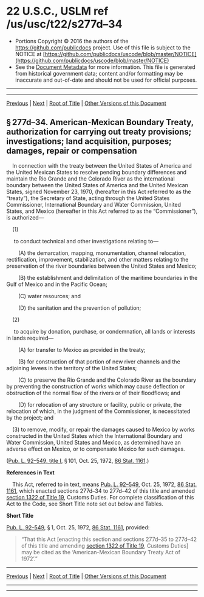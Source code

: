 ---
---

# 22 U.S.C., USLM ref /us/usc/t22/s277d–34

* Portions Copyright © 2016 the authors of the https://github.com/publicdocs project.
  Use of this file is subject to the NOTICE at [https://github.com/publicdocs/uscode/blob/master/NOTICE](https://github.com/publicdocs/uscode/blob/master/NOTICE)
* See the [Document Metadata](././../../../../..//README.md) for more information.
  This file is generated from historical government data; content and/or formatting may be inaccurate and out-of-date and should not be used for official purposes.

----------
----------

[Previous](./../../../../..//us/usc/t22/ch7/schIV/m__us_usc_t22_s277d–33.md) | [Next](./../../../../..//us/usc/t22/ch7/schIV/m__us_usc_t22_s277d–35.md) | [Root of Title](./../../../../../) | [Other Versions of this Document](https://publicdocs.github.io/go/links?ns=uslm&ref=%2Fus%2Fusc%2Ft22%2Fs277d%E2%80%9334)

## § 277d–34. American-Mexican Boundary Treaty, authorization for carrying out treaty provisions; investigations; land acquisition, purposes; damages, repair or compensation

    In connection with the treaty between the United States of America and the United Mexican States to resolve pending boundary differences and maintain the Rio Grande and the Colorado River as the international boundary between the United States of America and the United Mexican States, signed November 23, 1970, (hereafter in this Act referred to as the “treaty”), the Secretary of State, acting through the United States Commissioner, International Boundary and Water Commission, United States, and Mexico (hereafter in this Act referred to as the “Commissioner”), is authorized—

    (1)

     to conduct technical and other investigations relating to—

        (A) the demarcation, mapping, monumentation, channel relocation, rectification, improvement, stabilization, and other matters relating to the preservation of the river boundaries between the United States and Mexico;

        (B) the establishment and delimitation of the maritime boundaries in the Gulf of Mexico and in the Pacific Ocean;

        (C) water resources; and

        (D) the sanitation and the prevention of pollution;

    (2)

     to acquire by donation, purchase, or condemnation, all lands or interests in lands required—

        (A) for transfer to Mexico as provided in the treaty;

        (B) for construction of that portion of new river channels and the adjoining levees in the territory of the United States;

        (C) to preserve the Rio Grande and the Colorado River as the boundary by preventing the construction of works which may cause deflection or obstruction of the normal flow of the rivers or of their floodflows; and

        (D) for relocation of any structure or facility, public or private, the relocation of which, in the judgment of the Commissioner, is necessitated by the project; and

    (3) to remove, modify, or repair the damages caused to Mexico by works constructed in the United States which the International Boundary and Water Commission, United States and Mexico, as determined have an adverse effect on Mexico, or to compensate Mexico for such damages.

([Pub. L. 92–549, title I][/us/pl/92/549/tI], § 101, Oct. 25, 1972, [86 Stat. 1161][/us/stat/86/1161].)

 __References in Text__ 

    This Act, referred to in text, means [Pub. L. 92–549][/us/pl/92/549], Oct. 25, 1972, [86 Stat. 1161][/us/stat/86/1161], which enacted sections 277d–34 to 277d–42 of this title and amended [section 1322 of Title 19][/us/usc/t19/s1322], Customs Duties. For complete classification of this Act to the Code, see Short Title note set out below and Tables.

 __Short Title__ 

[Pub. L. 92–549][/us/pl/92/549], § 1, Oct. 25, 1972, [86 Stat. 1161][/us/stat/86/1161], provided: 

> “That this Act \[enacting this section and sections 277d–35 to 277d–42 of this title and amending [section 1322 of Title 19][/us/usc/t19/s1322], Customs Duties\] may be cited as the ‘American-Mexican Boundary Treaty Act of 1972’.”

----------

[Previous](./../../../../..//us/usc/t22/ch7/schIV/m__us_usc_t22_s277d–33.md) | [Next](./../../../../..//us/usc/t22/ch7/schIV/m__us_usc_t22_s277d–35.md) | [Root of Title](./../../../../../) | [Other Versions of this Document](https://publicdocs.github.io/go/links?ns=uslm&ref=%2Fus%2Fusc%2Ft22%2Fs277d%E2%80%9334)

----------
----------

[/us/pl/92/549/tI]: https://publicdocs.github.io/go/links?ns=uslm&ref=%2Fus%2Fpl%2F92%2F549%2FtI
[/us/stat/86/1161]: https://publicdocs.github.io/go/links?ns=uslm&ref=%2Fus%2Fstat%2F86%2F1161
[/us/pl/92/549]: https://publicdocs.github.io/go/links?ns=uslm&ref=%2Fus%2Fpl%2F92%2F549
[/us/stat/86/1161]: https://publicdocs.github.io/go/links?ns=uslm&ref=%2Fus%2Fstat%2F86%2F1161
[/us/usc/t19/s1322]: https://publicdocs.github.io/go/links?ns=uslm&ref=%2Fus%2Fusc%2Ft19%2Fs1322
[/us/pl/92/549]: https://publicdocs.github.io/go/links?ns=uslm&ref=%2Fus%2Fpl%2F92%2F549
[/us/stat/86/1161]: https://publicdocs.github.io/go/links?ns=uslm&ref=%2Fus%2Fstat%2F86%2F1161
[/us/usc/t19/s1322]: https://publicdocs.github.io/go/links?ns=uslm&ref=%2Fus%2Fusc%2Ft19%2Fs1322


